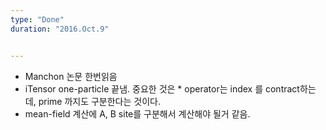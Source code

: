 ```yaml
---
type: "Done"
duration: "2016.Oct.9"


---
```



* Manchon 논문 한번읽음
* iTensor one-particle 끝냄. 중요한 것은 * operator는 index 를 contract하는데, prime 까지도 구분한다는 것이다.
* mean-field 계산에 A, B site를 구분해서 계산해야 될거 같음.

